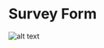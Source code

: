 # Survey Form

![alt text](https://res.cloudinary.com/dkp2goy1i/image/upload/v1617664947/burger_SS_ou6enw.jpg)



